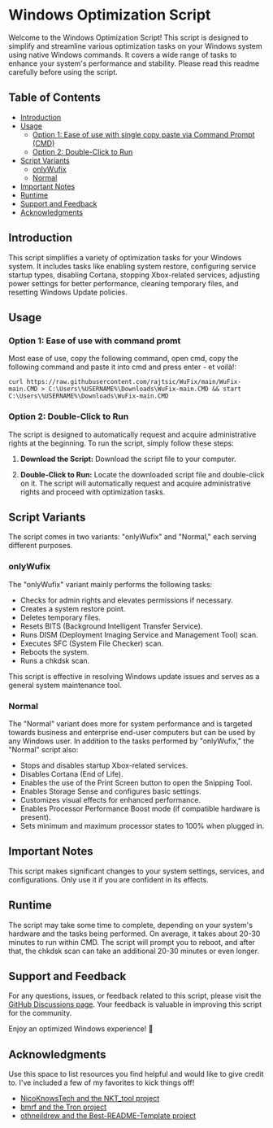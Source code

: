 # Windows Optimization Script

Welcome to the Windows Optimization Script! This script is designed to simplify and streamline various optimization tasks on your Windows system using native Windows commands. It covers a wide range of tasks to enhance your system's performance and stability. Please read this readme carefully before using the script.

## Table of Contents

- [Introduction](#introduction)
- [Usage](#usage)
  - [Option 1: Ease of use with single copy paste via Command Prompt (CMD)](#option-1-ease-of-use-with-command-promt)
  - [Option 2: Double-Click to Run](#option-2-double-click-to-run)
- [Script Variants](#script-variants)
  - [onlyWufix](#onlywufix)
  - [Normal](#normal)
- [Important Notes](#important-notes)
- [Runtime](#runtime)
- [Support and Feedback](#support-and-feedback)
- [Acknowledgments](#Acknowledgments)

## Introduction

This script simplifies a variety of optimization tasks for your Windows system. It includes tasks like enabling system restore, configuring service startup types, disabling Cortana, stopping Xbox-related services, adjusting power settings for better performance, cleaning temporary files, and resetting Windows Update policies.

## Usage

### Option 1: Ease of use with command promt

Most ease of use, copy the following command, open cmd, copy the following command and paste it into cmd and press enter - et voilà!:

```shell
curl https://raw.githubusercontent.com/rajtsic/WuFix/main/WuFix-main.CMD > C:\Users\%USERNAME%\Downloads\WuFix-main.CMD && start C:\Users\%USERNAME%\Downloads\WuFix-main.CMD 
```

### Option 2: Double-Click to Run

The script is designed to automatically request and acquire administrative rights at the beginning. To run the script, simply follow these steps:

1. **Download the Script:** Download the script file to your computer.

2. **Double-Click to Run:** Locate the downloaded script file and double-click on it. The script will automatically request and acquire administrative rights and proceed with optimization tasks.



## Script Variants

The script comes in two variants: "onlyWufix" and "Normal," each serving different purposes.

### onlyWufix

The "onlyWufix" variant mainly performs the following tasks:

- Checks for admin rights and elevates permissions if necessary.
- Creates a system restore point.
- Deletes temporary files.
- Resets BITS (Background Intelligent Transfer Service).
- Runs DISM (Deployment Imaging Service and Management Tool) scan.
- Executes SFC (System File Checker) scan.
- Reboots the system.
- Runs a chkdsk scan.

This script is effective in resolving Windows update issues and serves as a general system maintenance tool.

### Normal

The "Normal" variant does more for system performance and is targeted towards business and enterprise end-user computers but can be used by any Windows user. In addition to the tasks performed by "onlyWufix," the "Normal" script also:

- Stops and disables startup Xbox-related services.
- Disables Cortana (End of Life).
- Enables the use of the Print Screen button to open the Snipping Tool.
- Enables Storage Sense and configures basic settings.
- Customizes visual effects for enhanced performance.
- Enables Processor Performance Boost mode (if compatible hardware is present).
- Sets minimum and maximum processor states to 100% when plugged in.

## Important Notes

This script makes significant changes to your system settings, services, and configurations. Only use it if you are confident in its effects.

## Runtime

The script may take some time to complete, depending on your system's hardware and the tasks being performed. On average, it takes about 20-30 minutes to run within CMD. 
The script will prompt you to reboot, and after that, the chkdsk scan can take an additional 20-30 minutes or even longer.

## Support and Feedback

For any questions, issues, or feedback related to this script, please visit the [GitHub Discussions page](https://github.com/rajtsic/WuFix/discussions). Your feedback is valuable in improving this script for the community.

Enjoy an optimized Windows experience! 🚀

<!-- ACKNOWLEDGMENTS -->
## Acknowledgments

Use this space to list resources you find helpful and would like to give credit to. I've included a few of my favorites to kick things off!

* [NicoKnowsTech and the NKT_tool project](https://github.com/NicoKnowsTech/NicoKnowsTech)
* [bmrf and the Tron project](https://github.com/bmrf/tron)
* [othneildrew and the Best-README-Template project](https://github.com/othneildrew/Best-README-Template) 
